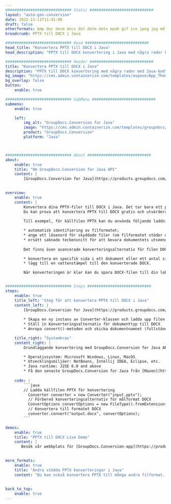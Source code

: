 ```yaml
---
############################# Static ############################
layout: "auto-gen-conversion"
date: 2022-11-11T11:41:00
draft: false
otherformats: bmp doc docm docx dot dotm dotx epub gif ico jpeg jpg md odt ott pdf png psd rtf tex tif tiff txt xps
breadcrumb: PPTX till DOCX i Java

############################# Head ############################
head_title: "Konvertera PPTX till DOCX i Java"
head_description: "PPTX till DOCX konvertering i Java med några rader kod. Konvertera över 160 filformat med hjälp av GroupDocs dokumentkonverterings-API för Java"

############################# Header ############################
title: "Konvertera PPTX till DOCX i Java"
description: "PPTX till DOCX konvertering med några rader med Java-kod"
bg_image: "https://cms.admin.containerize.com/templates/aspose/App_Themes/V3/images/bg/header1.png"
bg_overlay: false
button:
    enable: true

############################# SubMenu ############################
submenu:
    enable: true

    left:
        img_alt: "GroupDocs.Conversion for Java"
        image: "https://cms.admin.containerize.com/templates/groupdocs/images/product-logos/90x90-noborder/groupdocs-conversion-java.png"
        product: "GroupDocs.Conversion"
        platform: "Java"



############################# About ############################
about:
    enable: true
    title: "Om GroupDocs.Conversion for Java API"
    content: |
        [GroupDocs.Conversion for Java](https://products.groupdocs.com/conversion/java/) är ett avancerat filformatkonverterings-API för konvertering mellan populära bild- och dokumentformat som Microsoft Office, OpenDocument, PDF, HTML, e-post, CAD. och mycket mer med bara några rader kod. Det inbyggda API:t upptäcker automatiskt formaten för originaldokumenten och erbjuder många alternativ för att anpassa de konverterade dokumenten. Tillsammans med funktionen att extrahera information från ett dokument, stöder den också cachelagring av konverteringsresultaten till den lokala disken som standard. Men alla typer av cachelagring kan stödjas genom att implementera lämpliga gränssnitt - Amazon S3, Dropbox, Google Drive, Windows Azure, Reddis eller andra.
    

overview:
    enable: true
    content: |
        Konvertera dina PPTX-filer till DOCX i Java. Det tar bara ett par rader med Java-kod på valfri plattform, som Windows, Linux, macOS.
        Du kan prova att konvertera PPTX till DOCX gratis och utvärdera kvaliteten på konverteringsresultaten. Tillsammans med enkla filkonverteringsskript kan du prova mer sofistikerade alternativ för att ladda källfilen PPTX och lagra DOCX-utdata. 
        
        Till exempel, för källfilen PPTX kan du använda följande laddningsalternativ:

        * automatisk identifiering av filformatet;
        * ange ett lösenord för skyddade filer (om filformatet stöder det);
        * ersätt saknade teckensnitt för att bevara dokumentets utseende.
        
        Det finns även avancerade konverteringsalternativ för filen DOCX:

        * konvertera en specifik sida i ett dokument eller ett antal sidor;
        * lägg till en vattenstämpel till den konverterade DOCX.

        När konverteringen är klar kan du spara DOCX-filen till din lokala filsökväg eller till tredje parts lagring såsom FTP, Amazon S3, Google Drive, Dropbox etc. Observera - för att konvertera PPTX till DOCX behöver du inte installera någon ytterligare programvara, såsom MS Office, Open Office, Adobe Acrobat Reader etc.


############################# Steps ############################
steps:
    enable: true
    title_left: "Steg för att konvertera PPTX till DOCX i Java"
    content_left: |
        [GroupDocs.Conversion for Java](https://products.groupdocs.com/conversion/java/) låter utvecklare enkelt konvertera PPTX fil till DOCX med några rader kod.
        
        * Skapa en ny instans av Converter-klassen och ladda upp filen PPTX med den fullständiga sökvägen
        * Ställ in Konverteringsalternativ för dokumenttyp till DOCX
        * Anropa convert()-metoden och skicka dokumentnamnet (fullständig sökväg) och formatet (DOCX) som en parameter

    title_right: "Systemkrav"
    content_right: |
        Grundläggande konvertering med GroupDocs.Conversion for Java API kan göras med bara några rader kod. Våra API:er stöds på alla större plattformar och operativsystem. Innan du kör koden nedan, se till att du har följande förutsättningar installerade på ditt system.

        * Operativsystem: Microsoft Windows, Linux, MacOS
        * Utvecklingsmiljöer: NetBeans, Intellij IDEA, Eclipse, etc.
        * Java runtime: J2SE 6.0 and above
        * Få den senaste GroupDocs.Conversion for Java från [Maven](https://repository.groupdocs.com/webapp/#/artifacts/browse/tree/General/repo/com/groupdocs/groupdocs-conversion)
         
    code: |
        ```java    
        // Ladda källfilen PPTX för konvertering
          Converter converter = new Converter("input.pptx");
          // Förbered konverteringsalternativ för målformat DOCX
          ConvertOptions convertOptions = new FileType().fromExtension("docx").getConvertOptions();
          // Konvertera till formatet DOCX
          converter.convert("output.docx", convertOptions);
        ```

demos:
    enable: true
    title: "PPTX till DOCX Live Demo"
    content: |
       Besök vår webbplats för [GroupDocs.Conversion-app](https://products.groupdocs.app/conversion/family) och försök konvertera PPTX till DOCX nu. Den kostnadsfria demon har följande fördelar
          

more_formats:
    enable: true
    title: "Andra stödda PPTX konverteringar i Java"
    content: "Du kan också konvertera PPTX till många andra filformat. Se listan nedan."
       
       
back_to_top:
    enable: true
---
```

